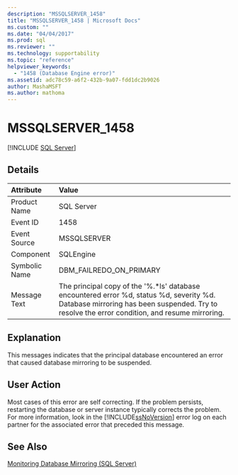 ```yaml
---
description: "MSSQLSERVER_1458"
title: "MSSQLSERVER_1458 | Microsoft Docs"
ms.custom: ""
ms.date: "04/04/2017"
ms.prod: sql
ms.reviewer: ""
ms.technology: supportability
ms.topic: "reference"
helpviewer_keywords: 
  - "1458 (Database Engine error)"
ms.assetid: adc78c59-a6f2-432b-9a07-fdd1dc2b9026
author: MashaMSFT
ms.author: mathoma
---
```

# MSSQLSERVER_1458
 [!INCLUDE [SQL Server](../../includes/applies-to-version/sqlserver.md)]
  
## Details  
  
| Attribute | Value |  
| :-------- | :---- |  
|Product Name|SQL Server|  
|Event ID|1458|  
|Event Source|MSSQLSERVER|  
|Component|SQLEngine|  
|Symbolic Name|DBM_FAILREDO_ON_PRIMARY|  
|Message Text|The principal copy of the '%.*ls' database encountered error %d, status %d, severity %d. Database mirroring has been suspended. Try to resolve the error condition, and resume mirroring.|  
  
## Explanation  
This messages indicates that the principal database encountered an error that caused database mirroring to be suspended.  
  
## User Action  
Most cases of this error are self correcting. If the problem persists, restarting the database or server instance typically corrects the problem. For more information, look in the [!INCLUDE[ssNoVersion](../../includes/ssnoversion-md.md)] error log on each partner for the associated error that preceded this message.  
  
## See Also  
[Monitoring Database Mirroring &#40;SQL Server&#41;](~/database-engine/database-mirroring/monitoring-database-mirroring-sql-server.md)  
  

